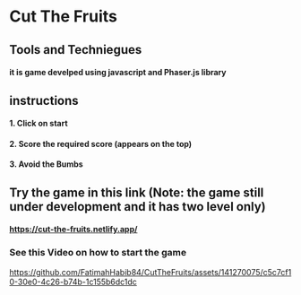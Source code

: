 # Cut The Fruits

## Tools and Techniegues
#### it is game develped using javascript and Phaser.js library

## instructions
#### 1. Click on start
#### 2. Score the required score (appears on the top)
#### 3. Avoid the Bumbs

## Try the game in this link (Note: the game still under development and it has two level only)
#### https://cut-the-fruits.netlify.app/

### See this Video on how to start the game
https://github.com/FatimahHabib84/CutTheFruits/assets/141270075/c5c7cf10-30e0-4c26-b74b-1c155b6dc1dc

